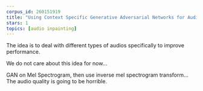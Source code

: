 ```yaml
---
corpus_id: 260151919
title: "Using Context Specific Generative Adversarial Networks for Audio Data Completion"
stars: 1
topics: [audio inpainting]
---
```


The idea is to deal with different types of audios specifically to improve performance.

We do not care about this idea for now...

GAN on Mel Spectrogram, then use inverse mel spectrogram transform... The audio quality is going to be horrible.